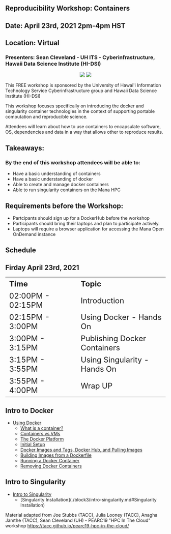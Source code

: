 ## Reproducibility Workshop: Containers

<h2>Date: April 23rd, 2021 2pm-4pm HST</h2>
<h2>Location: Virtual</h2>
<h3>Presenters: Sean Cleveland - UH ITS - Cyberinfrastructure, Hawaii Data Science Institute (HI-DSI)</h3>
<center>
<img src="https://www.hawaii.edu/wp/wp-content/uploads/2016/06/seal-name@2x.png"/>
<img src="https://datascience.hawaii.edu/wp-content/uploads/2018/03/logo_5.png"/>
</center>

This FREE workshop is sponsored by the University of Hawai'i Information Technology Service Cyberinfrastructure group and Hawaii Data Science Institute (HI-DSI)

This workshop focuses specifically on introducing the docker and singularity container technologies in the context of supporting portable computation and reproducible science.

Attendees will learn about how to use containers to encapsulate software, OS, dependencies and data in a way that allows other to reproduce results.


## Takeaways:

### By the end of this workshop attendees will be able to:
* Have a basic understanding of containers
* Have a basic understanding of docker
* Able to create and manage docker containers
* Able to run singularity containers on the Mana HPC


## Requirements before the Workshop:
* Partcipants should sign up for a DockerHub before the workshop
* Participants should bring their laptops and plan to participate actively.
* Laptops will require a browser application for accessing the Mana Open OnDemand instance

## Schedule

## Firday April 23rd, 2021
<table class="tg" style="width: 100%">
  <tr>
    <th class="tg-yw4l" style="min-width: 150px; font-size: 1.5em; text-align:left; ">Time</th>
    <th class="tg-yw4l" style="min-width: 150px; font-size: 1.5em; text-align:left; ">Topic</th>
  </tr>
  <tr>
    <td class="tg-yw4l" style="min-width: 150px; font-size: 1.5em; text-align:left; ">02:00PM - 02:15PM</td>
    <td class="tg-yw4l" style="min-width: 150px; font-size: 1.5em; text-align:left; ">Introduction</td>
  </tr>
  <tr>
    <td class="tg-yw4l" style="min-width: 150px; font-size: 1.5em; text-align:left; ">02:15PM - 3:00PM</td>
    <td class="tg-yw4l" style="min-width: 150px; font-size: 1.5em; text-align:left; ">Using Docker - Hands On</td>
  </tr>
  <tr>
    <td class="tg-yw4l" style="min-width: 150px; font-size: 1.5em; text-align:left; ">3:00PM - 3:15PM</td>
    <td class="tg-yw4l" style="min-width: 150px; font-size: 1.5em; text-align:left; ">Publishing Docker Containers</td>
  </tr>
  <tr>
    <td class="tg-yw4l" style="min-width: 150px; font-size: 1.5em; text-align:left; ">3:15PM - 3:55PM</td>
    <td class="tg-yw4l" style="min-width: 150px; font-size: 1.5em; text-align:left; ">Using Singularity - Hands On</td>
  </tr>
  <tr>
    <td class="tg-yw4l" style="min-width: 150px; font-size: 1.5em; text-align:left; ">3:55PM - 4:00PM</td>
    <td class="tg-yw4l" style="min-width: 150px; font-size: 1.5em; text-align:left; ">Wrap UP</td>
  </tr>
  </table>


## Intro to Docker
* [Using Docker](./block1/intro-to-docker.md)
  * [What is a container?](./block1/intro-to-docker.md#what-is-a-container)
  * [Containers vs VMs](./block1/intro-to-docker.md#containers-vs-vms)
  * [The Docker Platform](./block1/intro-to-docker.md#the-docker-platform)
  * [Initial Setup](./block1/intro-to-docker.md#initial-setup)
  * [Docker Images and Tags, Docker Hub, and Pulling Images](./block1/intro-to-docker.md#docker-images-and-tags-docker-hub-and-pulling-images)
  * [Building Images from a Dockerfile](./block1/intro-to-docker.md#building-images-from-a-dockerfile)
  * [Running a Docker Container](./block1/intro-to-docker.md#running-a-docker-container)
  * [Removing Docker Containers](./block1/intro-to-docker.md#removing-docker-containers)


## Intro to Singularity
* [Intro to Singularity](./block3/intro-singularity.md)
  * [Singularity Installation](./block3/intro-singularity.md#Singularity Installation)



Material adapted from Joe Stubbs (TACC), Julia Looney (TACC), Anagha Jamthe (TACC), Sean Cleveland (UH) - PEARC19 "HPC In The Cloud" workshop https://tacc.github.io/pearc19-hpc-in-the-cloud/
